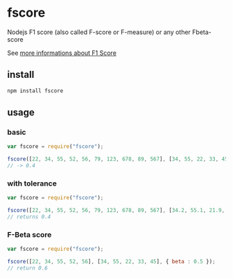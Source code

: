 # fscore
Nodejs F1 score (also called F-score or F-measure) or any other Fbeta-score

See [more informations about F1 Score](https://en.wikipedia.org/wiki/F1_score)

## install

```bash
npm install fscore
```

## usage

### basic

```javascript
var fscore = require("fscore");

fscore([22, 34, 55, 52, 56, 79, 123, 678, 89, 567], [34, 55, 22, 33, 45]);
// -> 0.4
```

### with tolerance

```javascript
var fscore = require("fscore");

fscore([22, 34, 55, 52, 56, 79, 123, 678, 89, 567], [34.2, 55.1, 21.9, 32.8, 45.1], { tolerance : 0.2 });
// returns 0.4
```
### F-Beta score

```javascript
var fscore = require("fscore");

fscore([22, 34, 55, 52, 56], [34, 55, 22, 33, 45], { beta : 0.5 });
// return 0.6
```

